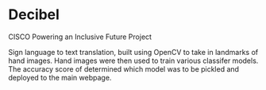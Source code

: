 # Decibel

CISCO Powering an Inclusive Future Project

Sign language to text translation, built using OpenCV to  take in landmarks of hand images. 
Hand images were then used to train various classifer models. 
The accuracy score of determined which model was to be pickled and deployed to the main webpage.

